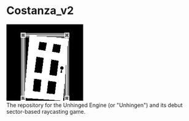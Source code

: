 # Costanza_v2
![](/Costanza_v2/Unhingen/Res/Unhinged200x200.jpg)
</br>The repository for the Unhinged Engine (or "Unhingen") and its debut sector-based raycasting game.
